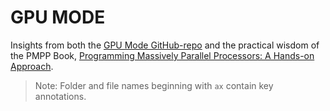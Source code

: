 # GPU MODE

Insights from both the [GPU Mode GitHub-repo](https://github.com/gpu-mode) and the practical wisdom of the PMPP Book, [Programming Massively Parallel Processors: A Hands-on Approach](https://www.amazon.com/dp/0323912311?ref_=cm_sw_r_cp_ud_dp_YVNSMFJMGQ9N457Z8Q6D).

> Note: Folder and file names beginning with `ax` contain key annotations.

